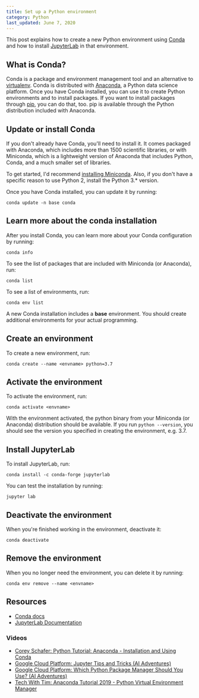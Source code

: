 ```yaml
---
title: Set up a Python environment
category: Python
last_updated: June 7, 2020
---
```


This post explains how to create a new Python environment using [Conda](https://docs.conda.io/en/latest/) and how to install [JupyterLab](https://jupyterlab.readthedocs.io/en/stable/index.html) in that environment.

## What is Conda?

Conda is a package and environment management tool and an alternative to [virtualenv](https://pypi.org/project/virtualenv/). Conda is distributed with [Anaconda](https://docs.anaconda.com/), a Python data science platform. Once you have Conda installed, you can use it to create Python environments and to install packages. If you want to install packages through [pip](https://pypi.org/project/pip/), you can do that, too. pip is available through the Python distribution included with Anaconda.

## Update or install Conda

If you don't already have Conda, you'll need to install it. It comes packaged with Anaconda, which includes more than 1500 scientific libraries, or with Miniconda, which is a lightweight version of Anaconda that includes Python, Conda, and a much smaller set of libraries.

To get started, I'd recommend [installing Miniconda](https://docs.conda.io/en/latest/miniconda.html). Also, if you don't have a specific reason to use Python 2, install the Python 3.* version.

Once you have Conda installed, you can update it by running:

    conda update -n base conda

## Learn more about the conda installation

After you install Conda, you can learn more about your Conda configuration by running:

    conda info

To see the list of packages that are included with Miniconda (or Anaconda), run:

    conda list

To see a list of environments, run:

    conda env list

A new Conda installation includes a **base** environment. You should create additional environments for your actual programming.

## Create an environment

To create a new environment, run:

    conda create --name <envname> python=3.7

## Activate the environment

To activate the environment, run:

    conda activate <envname>

With the environment activated, the python binary from your Miniconda (or Anaconda) distribution should be available. If you run `python --version`, you should see the version you specified in creating the environment, e.g. 3.7.

## Install JupyterLab

To install JupyterLab, run:

    conda install -c conda-forge jupyterlab

You can test the installation by running:

    jupyter lab

## Deactivate the environment

When you're finished working in the environment, deactivate it:

    conda deactivate

## Remove the environment

When you no longer need the environment, you can delete it by running:

    conda env remove --name <envname>

## Resources

* [Conda docs](https://docs.conda.io/en/latest/)
* [JupyterLab Documentation](https://jupyterlab.readthedocs.io/en/stable/index.html)

### Videos

* [Corey Schafer: Python Tutorial: Anaconda - Installation and Using Conda](https://www.youtube.com/watch?v=YJC6ldI3hWk)
* [Google Cloud Platform: Jupyter Tips and Tricks (AI Adventures)](https://www.youtube.com/watch?v=2eCHD6f_phE&list=TLPQMDcwNjIwMjCsHwENipEOJw&index=2)
* [Google Cloud Platform: Which Python Package Manager Should You Use? (AI Adventures)](https://www.youtube.com/watch?v=3J02sec99RM)
* [Tech With Tim: Anaconda Tutorial 2019 - Python Virtual Environment Manager](https://www.youtube.com/watch?v=mIB7IZFCE_k)